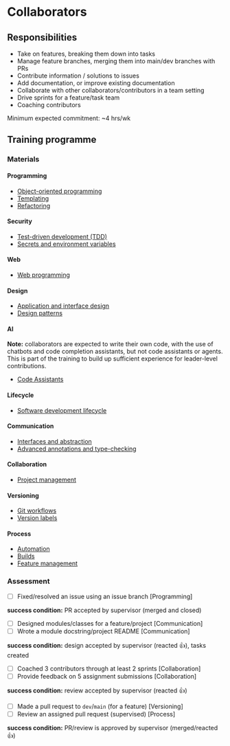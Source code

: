 # Collaborators

## Responsibilities

- Take on features, breaking them down into tasks
- Manage feature branches, merging them into main/dev branches with PRs
- Contribute information / solutions to issues
- Add documentation, or improve existing documentation
- Collaborate with other collaborators/contributors in a team setting
- Drive sprints for a feature/task team
- Coaching contributors

Minimum expected commitment: ~4 hrs/wk

## Training programme

### Materials

#### Programming

- [Object-oriented programming](training/object-oriented-programming.md)
- [Templating](training/templating.md)
- [Refactoring](training/refactoring.md)

#### Security

- [Test-driven development (TDD)](training/test-driven-development.md)
- [Secrets and environment variables](training/secrets-env-vars.md)

#### Web

- [Web programming](training/web-programming.md)

#### Design

- [Application and interface design](training/application-and-interface-design.md)
- [Design patterns](training/design-patterns.md)

#### AI

**Note:** collaborators are expected to write their own code, with the use of chatbots and code completion assistants, but not code assistants or agents. This is part of the training to build up sufficient experience for leader-level contributions.

- [Code Assistants](training/code-assistants.md)

#### Lifecycle

- [Software development lifecycle](training/software-development-lifecycle.md)

#### Communication

- [Interfaces and abstraction](training/interfaces-and-abstraction.md)
- [Advanced annotations and type-checking](training/advanced-annotations-type-checking.md)

#### Collaboration

- [Project management](training/project-management.md)

#### Versioning 

- [Git workflows](training/git-workflows.md)
- [Version labels](training/version-labels.md)

#### Process

- [Automation](training/automation.md)
- [Builds](training/builds.md)
- [Feature management](training/feature-management.md)


### Assessment

- [ ] Fixed/resolved an issue using an issue branch [Programming]

**success condition:** PR accepted by supervisor (merged and closed)

- [ ] Designed modules/classes for a feature/project [Communication]
- [ ] Wrote a module docstring/project README [Communication]

**success condition:** design accepted by supervisor (reacted 👍), tasks created

- [ ] Coached 3 contributors through at least 2 sprints [Collaboration]
- [ ] Provide feedback on 5 assignment submissions [Collaboration]

**success condition:** review accepted by supervisor (reacted 👍)

- [ ] Made a pull request to `dev`/`main` (for a feature) [Versioning]
- [ ] Review an assigned pull request (supervised) [Process]

**success condition:** PR/review is approved by supervisor (merged/reacted 👍)
